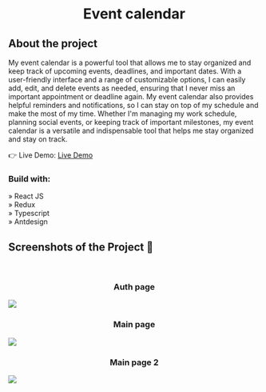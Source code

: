 <div align='center'>
  <h1>Event calendar</h1>
</div>

<h2>About the project</h2>

  <p>My event calendar is a powerful tool that allows me to stay organized and keep track of upcoming events, deadlines, and important dates. With a user-friendly interface and a range of customizable options, I can easily add, edit, and delete events as needed, ensuring that I never miss an important appointment or deadline again. My event calendar also provides helpful reminders and notifications, so I can stay on top of my schedule and make the most of my time. Whether I'm managing my work schedule, planning social events, or keeping track of important milestones, my event calendar is a versatile and indispensable tool that helps me stay organized and stay on track.</p>

👉 Live Demo: <a href='*'>Live Demo</a>

<h3>Build with:</h3>

» React JS <br>
» Redux <br>
» Typescript <br>
» Antdesign <br>

<h2>Screenshots of the Project 📸</h2>
<br>
<h3 align='center'>Auth page</h3>
 <img src='https://user-images.githubusercontent.com/90283311/236710275-164308a0-de25-4ec5-b98a-53fb97fcdd4e.png' />
<h3 align='center'>Main page</h3>
 <img src='https://user-images.githubusercontent.com/90283311/236710284-afb20a86-7b55-4d9d-b71a-31e5a815cad2.png' />
<h3 align='center'>Main page 2</h3>
 <img src='https://user-images.githubusercontent.com/90283311/236710317-ac4fb901-2118-4b38-8f89-3ae9d9b7ca47.png' />
